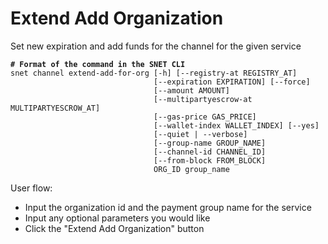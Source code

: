 # Extend Add Organization

Set new expiration and add funds for the channel for the given service

<ImageViewer src="/assets/images/products/AIMarketplace/TUI/ChannelExtendAddPage.webp" alt="Extend Add Organization page"/>

<pre class="language-bash"><code class="lang-bash"><strong># Format of the command in the SNET CLI
</strong>snet channel extend-add-for-org [-h] [--registry-at REGISTRY_AT]
                                [--expiration EXPIRATION] [--force]
                                [--amount AMOUNT]
                                [--multipartyescrow-at MULTIPARTYESCROW_AT]
                                [--gas-price GAS_PRICE]
                                [--wallet-index WALLET_INDEX] [--yes]
                                [--quiet | --verbose]
                                [--group-name GROUP_NAME]
                                [--channel-id CHANNEL_ID]
                                [--from-block FROM_BLOCK]
                                ORG_ID group_name
</code></pre>

User flow:

* Input the organization id and the payment group name for the service
* Input any optional parameters you would like
* Click the "Extend Add Organization" button

